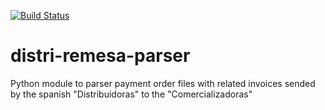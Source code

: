 [![Build Status](https://travis-ci.org/Som-Energia/distri-remesa-parser.svg?branch=master)](https://travis-ci.org/Som-Energia/distri-remesa-parser)
# distri-remesa-parser
Python module to parser payment order files with related invoices sended by the spanish "Distribuidoras" to the "Comercializadoras"
